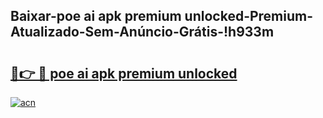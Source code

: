 
## Baixar-poe ai apk premium unlocked-Premium-Atualizado-Sem-Anúncio-Grátis-!h933m

# <h2><a href="https://andorid.site?title=poe_ai_apk_premium_unlocked&ref=27">🔗👉 🔴 poe ai apk premium unlocked</a></h2>

[![acn](https://github.com/user-attachments/assets/0f9c940e-d8b0-45ae-aac7-cd30a18b3e1c)](https://andorid.site?title=poe_ai_apk_premium_unlocked&ref=27)

